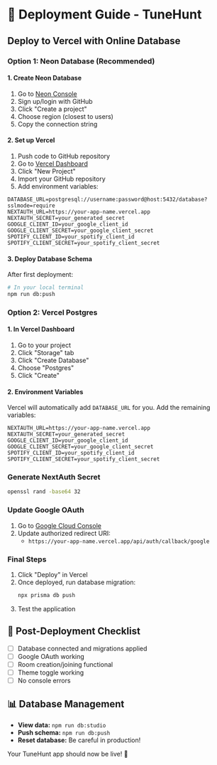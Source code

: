 # 🚀 Deployment Guide - TuneHunt

## Deploy to Vercel with Online Database

### Option 1: Neon Database (Recommended)

#### 1. Create Neon Database
1. Go to [Neon Console](https://console.neon.tech)
2. Sign up/login with GitHub
3. Click "Create a project"
4. Choose region (closest to users)
5. Copy the connection string

#### 2. Set up Vercel
1. Push code to GitHub repository
2. Go to [Vercel Dashboard](https://vercel.com/dashboard)
3. Click "New Project"
4. Import your GitHub repository
5. Add environment variables:

```env
DATABASE_URL=postgresql://username:password@host:5432/database?sslmode=require
NEXTAUTH_URL=https://your-app-name.vercel.app
NEXTAUTH_SECRET=your_generated_secret
GOOGLE_CLIENT_ID=your_google_client_id
GOOGLE_CLIENT_SECRET=your_google_client_secret
SPOTIFY_CLIENT_ID=your_spotify_client_id
SPOTIFY_CLIENT_SECRET=your_spotify_client_secret
```

#### 3. Deploy Database Schema
After first deployment:
```bash
# In your local terminal
npm run db:push
```

### Option 2: Vercel Postgres

#### 1. In Vercel Dashboard
1. Go to your project
2. Click "Storage" tab
3. Click "Create Database"
4. Choose "Postgres"
5. Click "Create"

#### 2. Environment Variables
Vercel will automatically add `DATABASE_URL` for you.
Add the remaining variables:

```env
NEXTAUTH_URL=https://your-app-name.vercel.app
NEXTAUTH_SECRET=your_generated_secret
GOOGLE_CLIENT_ID=your_google_client_id
GOOGLE_CLIENT_SECRET=your_google_client_secret
SPOTIFY_CLIENT_ID=your_spotify_client_id
SPOTIFY_CLIENT_SECRET=your_spotify_client_secret
```

### Generate NextAuth Secret
```bash
openssl rand -base64 32
```

### Update Google OAuth
1. Go to [Google Cloud Console](https://console.cloud.google.com)
2. Update authorized redirect URI:
   - `https://your-app-name.vercel.app/api/auth/callback/google`

### Final Steps
1. Click "Deploy" in Vercel
2. Once deployed, run database migration:
   ```bash
   npx prisma db push
   ```
3. Test the application

## 🎯 Post-Deployment Checklist
- [ ] Database connected and migrations applied
- [ ] Google OAuth working
- [ ] Room creation/joining functional  
- [ ] Theme toggle working
- [ ] No console errors

## 📊 Database Management
- **View data:** `npm run db:studio`
- **Push schema:** `npm run db:push`
- **Reset database:** Be careful in production!

Your TuneHunt app should now be live! 🎉